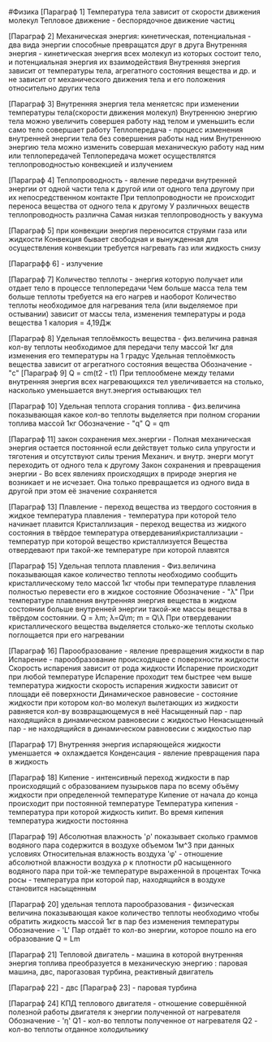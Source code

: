 #Физика 
[Параграф 1]
Температура тела зависит от скорости движения молекул
Тепловое движение - беспорядочное движение частиц

[Параграф 2]
Механическая энергия: кинетическая, потенциальная - два вида энергии способные превращатся друг в друга
Внутренняя энергия - кинетическая энергия всех молекул из которых состоит тело, и потенциальная энергия их взаимодействия
Внутренняя энергия зависит от температуры тела, агрегатного состояния вещества и др. и не зависит от механического движения тела и его положения относительно других тела

[Параграф 3]
Внутренняя энергия тела меняетсяс при изменении температуры тела(скорости движения молекул)
Внутреннюю энергию тела можно увеличить совершея работу над телом и уменьшить если само тело совершает работу
Теплопередача - процесс изменения внутренней энергии тела без совершения работы над ним
Внутреннюю энергию тела можно изменить совершая механическую работу над ним или теплопередачей
Теплопередача может осуществлятся теплопроводностью конвекцией и излучением

[Параграф 4]
Теплопроводность - явление передачи внутренней энергии от одной части тела к другой или от одного тела другому при их непосредственном контакте
При теплопроводности не происходит переноса вещества от одного тела к другому
У различныхх веществ теплопроводность различна
Самая низкая теплопроводность у вакуума

[Параграф 5]
при конвекции энергия переносится струями газа или жидкости
Конвекция бывает свободная и вынужденная
для осуществления конвекции требуется нагревать газ или жидкость снизу

[Параграфф 6] - излучение

[Параграф 7]
Количество теплоты - энергия которую получает или отдает тело в процессе теплопередачи
Чем больше масса тела тем больше теплоты требуется на его нагрев и наоборот
Количество теплоты необходимое для нагревания тела (или выделяемое при остывании) зависит от массы тела, изменения температуры и рода вещества
1 калория = 4,19Дж

[Параграф 8]
Удельная теплоёмкость вещества - физ.величина равная кол-ву теплоты необходимое для передачи телу массой 1кг для изменения его температуры на 1 градус
Удельная теплоёмкость вещества зависит от агрегатного состояния вещества
Обозначение - "c"
[Параграф 9]
Q = cm(t2 - t1)
При теплообмене между телами внутренняя энергия всех нагревающихся тел увеличивается на столько, насколько уменьшается внут.энергия остывающих тел

[Параграф 10]
Удельная теплота сгорания топлива - физ.величина показывающая какое кол-во теплоты выделяется при полном сгорании топлива массой 1кг
Обозначение - "q"
Q = qm

[Параграф 11]
закон сохранения мех.энергии - Полная механическая энергия остается постоянной если действует только сила упругости и тяготения и отсутствуют силы трения
Механич. и внутр. энерги могут переходить от одного тела к другому
Закон сохранения и превращения энергии - Во всех явлениях происходящих в природе энергия не возникает и не исчезает. Она только превращается из одного вида в другой при этом её значение сохраняется

[Параграф 13]
Плавление - переход вещества из твердого состояния в жидкое
температура плавления - температура при которой тело начинает плавится
Кристаллизация - переход вещества из жидкого состояния в твёрдое
температура отвердевания\кристаллизации - температур при которой вещество кристаллизуется
Вещества отвердевают при такой-же температуре при которой плавятся

[Параграф 15]
Удельная теплота плавления - Физ.величина показывающая какое количество теплоты необходимо сообщить кристаллическому тело массой 1кг чтобы при температуре плавления полностью перевести его в жидкое состояние
Обозначение - "λ"
При температуре плавления внутренняя энергия вещества в жидком состоянии больше внутренней энергии такой-же массы вещества в твёрдом состоянии.
Q = λm; λ=Q\m; m = Q\λ
При отвердевании кристаллического вещества выделяется столько-же теплоты сколько поглощается при его нагревании

[Параграф 16]
Парообразование - явление превращения жидкости в пар
Испарение - парообразование происходящее с поверхности жидкости
Скорость испарения зависит от рода жидкости
Испарение происходит при любой температуре
Испарение проходит тем быстрее чем выше температура жидкости
скорость испарения жидкости зависит от площади её поверхности
Динамическое равновесие - состояние жидкости при котором кол-во молекул вылетающих из жидкости равняется кол-ву возвращающемуся в неё
Насыщенный пар - пар находящийся в динамическом равновесии с жидкостью
Ненасыщенный пар - не находящийся в динамическом равновесии с жидкостью пар

[Параграф 17]
Внутренняя энергия испаряющейся жидкости уменшается => охлаждается
Конденсация - явление превращения пара в жидкость

[Параграф 18]
Кипение - интенсивный переход жидкости в пар происходящий с образованием пузырьков пара по всему объёму жидкости при определенной температуре
Кипение от начала до конца происходит при постоянной температуре
Температура кипения - температура при которой жидкость кипит. Во время кипения температура жидкости постоянна

[Параграф 19]
Абсолютная влажность 'ρ' показывает сколько граммов водяного пара содержится в воздухе объемом 1м^3 при данных условиях
Относительная влажность воздуха 'φ' - отношение абсолютной влажности воздуха ρ к плотности ρ0 насыщенного водяного пара при той-же температуре выраженной в процентах
Точка росы - температура при которой пар, находящийся в воздухе становится насыщенным

[Параграф 20]
удельная теплота парообразования - физическая величина показывающая какое количество теплоты необходимо чтобы обратить жидкость массой 1кг в пар без изменения температуры
Обозначение - 'L'
Пар отдаёт то кол-во энергии, которое пошло на его образование
Q = Lm

[Параграф 21]
Тепловой двигатель - машина в которой внутренняя энергия топлива преобразуется в механическую энергию
: паровая машина, двс, парогазовая турбина, реактивный двигатель

[Параграф 22] - двс
[Параграф 23] - паровая турбина

[Параграф 24]
КПД теплового двигателя - отношение совершённой полезной работы двигателя к энергии полученной от нагревателя
Обозначение - 'η'
Q1 - кол-во теплоты полученное от нагревателя
Q2 - кол-во теплоты отданное холодильнику
